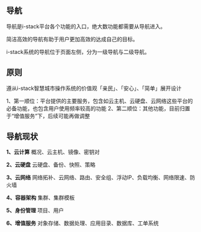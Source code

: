 ## 导航
导航是i-stack平台各个功能的入口，绝大数功能都需要从导航进入。

简洁高效的导航有助于用户更加高效的达成自己的目标。

i-stack系统的导航位于页面左侧，分为一级导航与二级导航。

## 原则
遵从i-stack智慧城市操作系统的价值观「亲民」、「安心」、「简单」展开设计

1、第一顺位：平台提供的主要服务，包含如云主机、云硬盘、云网络这些平台的必备功能，也包含用户使用频率较高的功能
2、第二顺位：其他功能，目前归置于“增值服务”下，后续可能再做调整

## 导航现状
**1、云计算**
概况、云主机、镜像、密钥对

**2、云硬盘**
云硬盘、备份、快照、策略

**3、云网络**
网络拓补、云网络、路由、安全组、浮动IP、负载均衡、网络限速、防火墙

**4、容器架构**
集群、集群模板

**5、身份管理**
项目、用户

**6、增值服务**
对象存储、数据处理、应用目录、数据库、工单系统
